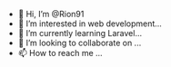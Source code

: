 - 👋 Hi, I’m @Rion91
- 👀 I’m interested in web development...
- 🌱 I’m currently learning Laravel...
- 💞️ I’m looking to collaborate on ...
- 📫 How to reach me ...

<!---
Rion91/Rion91 is a ✨ special ✨ repository because its `README.md` (this file) appears on your GitHub profile.
You can click the Preview link to take a look at your changes.
--->
